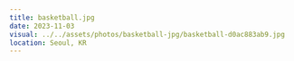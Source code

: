 ```yaml
---
title: basketball.jpg
date: 2023-11-03
visual: ../../assets/photos/basketball-jpg/basketball-d0ac883ab9.jpg
location: Seoul, KR
---
```

